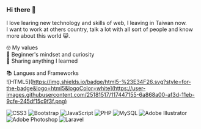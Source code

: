 ### Hi there 👋

<!--
- 🌱 I’m currently learning ...
- 👯 I’m looking to collaborate on ...
- 🤔 I’m looking for help with ...
- 💬 Ask me about ...
- 📫 How to reach me: ...
- 😄 Pronouns: ...
- ⚡ Fun fact: ...
-->

I love learing new technology and skills of web, I leaving in Taiwan now.  
I want to work at others country, talk a lot with all sort of people and know more about this world 😸.  

🤓 My values  
🍏 Beginner's mindset and curiosity  
🙌 Sharing anything I learned  

<!-- 🔭 Goals of 2023  
I want to learn English. Now I watch English youtube channels and articles everyday and write English articles about program technology each week,   
I hope I can prepared in 2023 💪. I also want to contribute more open source projects make I can improve my skills of program.  

🧠 That I know and use   -->

📚 Langues and Frameworks  
![HTML5](https://img.shields.io/badge/html5-%23E34F26.svg?style=for-the-badge&logo=html5&logoColor=white](https://user-images.githubusercontent.com/25181517/117447155-6a868a00-af3d-11eb-9cfe-245df15c9f3f.png)

![CSS3](https://img.shields.io/badge/css3-%231572B6.svg?style=for-the-badge&logo=css3&logoColor=white)
![Bootstrap](https://img.shields.io/badge/bootstrap-%23563D7C.svg?style=for-the-badge&logo=bootstrap&logoColor=white)
![JavaScript](https://img.shields.io/badge/javascript-%23323330.svg?style=for-the-badge&logo=javascript&logoColor=%23F7DF1E)
![PHP](https://img.shields.io/badge/php-%23777BB4.svg?style=for-the-badge&logo=php&logoColor=white)
![MySQL](https://img.shields.io/badge/mysql-%2300f.svg?style=for-the-badge&logo=mysql&logoColor=white)
![Adobe Illustrator](https://img.shields.io/badge/adobe%20illustrator-%23FF9A00.svg?style=for-the-badge&logo=adobe%20illustrator&logoColor=white)
![Adobe Photoshop](https://img.shields.io/badge/adobe%20photoshop-%2331A8FF.svg?style=for-the-badge&logo=adobe%20photoshop&logoColor=white)
![Laravel](https://img.shields.io/badge/laravel-%23FF2D20.svg?style=for-the-badge&logo=laravel&logoColor=white)




<!-- 🔧 Tool  
Version Control(Git/it-Flow)  
Open Source Projects  
Travis-CI  


💡 Projects  
Loading.....  

🔗 Get in touch  
Personal site:  
Dev.to:  
StackOverflow:  
Medium:    -->
